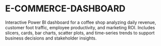 # E-COMMERCE-DASHBOARD
Interactive Power BI dashboard for a coffee shop analyzing daily revenue, customer foot traffic, employee productivity, and marketing ROI. Includes slicers, cards, bar charts, scatter plots, and time-series trends to support business decisions and stakeholder insights.
